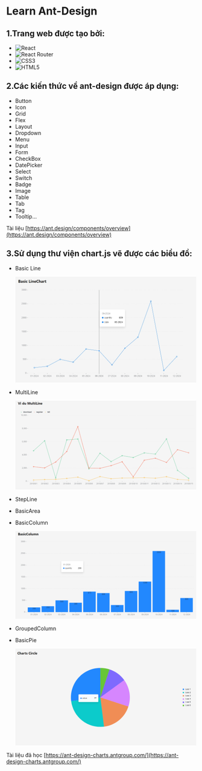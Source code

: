 # Learn Ant-Design
## 1.Trang web được tạo bởi:
- ![React](https://img.shields.io/badge/react-%2320232a.svg?style=for-the-badge&logo=react&logoColor=%2361DAFB) 
- ![React Router](https://img.shields.io/badge/React_Router-CA4245?style=for-the-badge&logo=react-router&logoColor=white)
- ![CSS3](https://img.shields.io/badge/css3-%231572B6.svg?style=for-the-badge&logo=css3&logoColor=white)
-  ![HTML5](https://img.shields.io/badge/html5-%23E34F26.svg?style=for-the-badge&logo=html5&logoColor=white) 
## 2.Các kiến thức về ant-design được áp dụng:
 - Button
 - Icon
 - Grid
 - Flex
 - Layout
 - Dropdown
 - Menu
 - Input
 - Form
 - CheckBox
 - DatePicker
 - Select
 - Switch
 - Badge
 - Image
 - Table
 - Tab
 - Tag
 - Tooltip...

 Tài liệu [https://ant.design/components/overview](https://ant.design/components/overview)
## 3.Sử dụng thư viện chart.js vẽ được các biểu đồ:
  - Basic Line
    
    ![](screenshot-1727280136190.png)
  - MultiLine
    
    ![](MultiLine.png)
  - StepLine
  - BasicArea
  - BasicColumn

    ![](BasicColumn.png)
  - GroupedColumn
  - BasicPie

    ![](BasicPie.png)
    
Tài liệu đã học [https://ant-design-charts.antgroup.com/](https://ant-design-charts.antgroup.com/)
